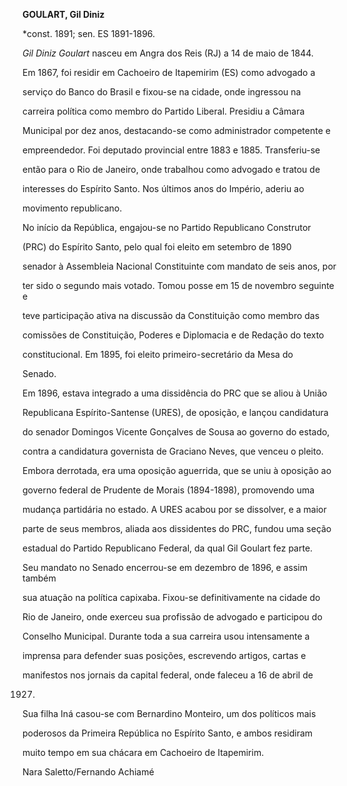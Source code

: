 **GOULART, Gil Diniz**



\*const. 1891; sen. ES 1891-1896.



*Gil Diniz Goulart* nasceu em Angra dos Reis (RJ) a 14 de maio de 1844.



Em 1867, foi residir em Cachoeiro de Itapemirim (ES) como advogado a

serviço do Banco do Brasil e fixou-se na cidade, onde ingressou na

carreira política como membro do Partido Liberal. Presidiu a Câmara

Municipal por dez anos, destacando-se como administrador competente e

empreendedor. Foi deputado provincial entre 1883 e 1885. Transferiu-se

então para o Rio de Janeiro, onde trabalhou como advogado e tratou de

interesses do Espírito Santo. Nos últimos anos do Império, aderiu ao

movimento republicano.



No início da República, engajou-se no Partido Republicano Construtor

(PRC) do Espírito Santo, pelo qual foi eleito em setembro de 1890

senador à Assembleia Nacional Constituinte com mandato de seis anos, por

ter sido o segundo mais votado. Tomou posse em 15 de novembro seguinte e

teve participação ativa na discussão da Constituição como membro das

comissões de Constituição, Poderes e Diplomacia e de Redação do texto

constitucional. Em 1895, foi eleito primeiro-secretário da Mesa do

Senado.



Em 1896, estava integrado a uma dissidência do PRC que se aliou à União

Republicana Espírito-Santense (URES), de oposição, e lançou candidatura

do senador Domingos Vicente Gonçalves de Sousa ao governo do estado,

contra a candidatura governista de Graciano Neves, que venceu o pleito.

Embora derrotada, era uma oposição aguerrida, que se uniu à oposição ao

governo federal de Prudente de Morais (1894-1898), promovendo uma

mudança partidária no estado. A URES acabou por se dissolver, e a maior

parte de seus membros, aliada aos dissidentes do PRC, fundou uma seção

estadual do Partido Republicano Federal, da qual Gil Goulart fez parte.



Seu mandato no Senado encerrou-se em dezembro de 1896, e assim também

sua atuação na política capixaba. Fixou-se definitivamente na cidade do

Rio de Janeiro, onde exerceu sua profissão de advogado e participou do

Conselho Municipal. Durante toda a sua carreira usou intensamente a

imprensa para defender suas posições, escrevendo artigos, cartas e

manifestos nos jornais da capital federal, onde faleceu a 16 de abril de

1927.



Sua filha Iná casou-se com Bernardino Monteiro, um dos políticos mais

poderosos da Primeira República no Espírito Santo, e ambos residiram

muito tempo em sua chácara em Cachoeiro de Itapemirim.



Nara Saletto/Fernando Achiamé



